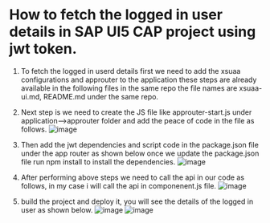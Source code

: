 # How to fetch the logged in user details in SAP UI5 CAP project using jwt token.
1) To fetch the logged in userd details first we need to add the xsuaa configurations and approuter to the application these steps are already available in the following files in the same repo the file names are xsuaa-ui.md, README.md  under the same repo.
2) Next step is we need to create the JS file like approuter-start.js under application-->approuter folder and add the peace of code in the file as follows.
  ![image](https://user-images.githubusercontent.com/51018126/137258672-ef19a406-2e1f-40e3-bc80-56a3d1f1fab8.png)
3) Then add the jwt dependencies and script code in the package.json file under the app router as shown below once we update the package.json file run npm install to install the dependencies.
  ![image](https://user-images.githubusercontent.com/51018126/137258964-4ef6c3ac-334c-43cc-be72-b2646f4ccd36.png)

4) After performing above steps we need to call the api in our code as follows, in my case i will call the api in componenent.js file.
  ![image](https://user-images.githubusercontent.com/51018126/137260068-c476f905-75a5-4099-9f73-0862e195dfe0.png)
5) build the project and deploy it, you will see the details of the logged in user as shown below.
   ![image](https://user-images.githubusercontent.com/51018126/137261305-7d41c40b-63c4-40b7-a091-a91ed912107a.png)
   ![image](https://user-images.githubusercontent.com/51018126/137261587-c935df04-2a9f-4b1d-bed2-3a2112007b6c.png)


